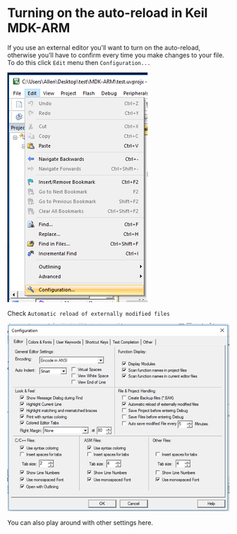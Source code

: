 # Turning on the auto-reload in Keil MDK-ARM

If you use an external editor you'll want to turn on the auto-reload, otherwise you'll have to confirm every time you make changes to your file. To do this click `Edit` menu then `Configuration...`

![Alt text](resources/mdkre.png)

Check `Automatic reload of externally modified files`

![Alt text](resources/mdkre1.png)

You can also play around with other settings here.